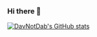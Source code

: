 ### Hi there 👋

<!--
**DavNotDab/DavNotDab** is a ✨ _special_ ✨ repository because its `README.md` (this file) appears on your GitHub profile.

Here are some ideas to get you started:

- 🔭 I’m currently working on ...
- 🌱 I’m currently learning ...
- 👯 I’m looking to collaborate on ...
- 🤔 I’m looking for help with ...
- 💬 Ask me about ...
- 📫 How to reach me: ...
- 😄 Pronouns: ...
- ⚡ Fun fact: ...
-->
[![DavNotDab's GitHub stats](https://github-readme-stats.vercel.app/api?username=DavNotDab&show_icons=true&theme=gruvbox)](https://github.com/DavNotDab/github-readme-stats)
